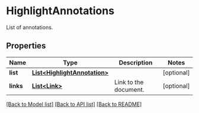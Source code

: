 ﻿
# HighlightAnnotations
List of annotations.

## Properties
Name | Type | Description | Notes
------------ | ------------- | ------------- | -------------
**list** | [**List&lt;HighlightAnnotation&gt;**](HighlightAnnotation.md) |  | [optional]
**links** | [**List&lt;Link&gt;**](Link.md) | Link to the document. | [optional]


[[Back to Model list]](../README.md#documentation-for-models) [[Back to API list]](../README.md#documentation-for-api-endpoints) [[Back to README]](../README.md)


